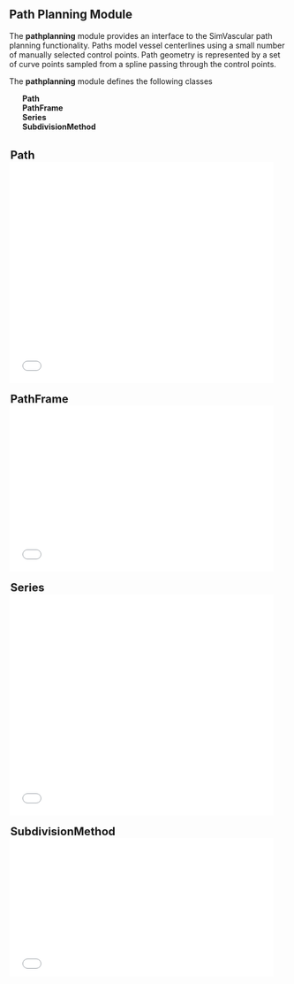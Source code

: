 ## Path Planning Module

The <b>pathplanning</b> module provides an interface to the SimVascular path planning functionality. Paths model vessel centerlines
using a small number of manually selected control points. Path geometry is represented by a set of curve points sampled from a
spline passing through the control points.

The <b>pathplanning</b> module defines the following classes

<ul style="list-style-type:none;">
  <li> <b> Path </b> </li>
  <li> <b> PathFrame </b> </li>
  <li> <b> Series </b> </li>
  <li> <b> SubdivisionMethod </b> </li>
</ul>

<br>
<div class="PythonClassDiv" > 
<legend style="font-size:20px; text-align:left"> <b> Path </b> </legend>
<iframe src="/documentation/python_interface/modules/docs/pathplanning_Path.html" style="background-color: #FFFFFF" frameborder="0" height="400" width="95%"> </iframe>
</div>

<br>
<div class="PythonClassDiv" > 
<legend style="font-size:20px; text-align:left"> <b> PathFrame </b> </legend>
<iframe src="/documentation/python_interface/modules/docs/pathplanning_PathFrame.html" style="background-color: #FFFFFF" frameborder="0" height="300" width="95%"> </iframe>
</div>

<br>
<div class="PythonClassDiv" > 
<legend style="font-size:20px; text-align:left"> <b> Series </b> </legend>
<iframe src="/documentation/python_interface/modules/docs/pathplanning_Series.html" style="background-color: #FFFFFF" frameborder="0" height="400" width="95%"> </iframe>
</div>

<br>
<div class="PythonClassDiv" > 
<legend style="font-size:20px; text-align:left"> <b> SubdivisionMethod </b> </legend>
<iframe src="/documentation/python_interface/modules/docs/pathplanning_SubdivisionMethod.html" style="background-color: #FFFFFF" 
frameborder="0" height="250" width="95%"> 
</iframe>
</div>
